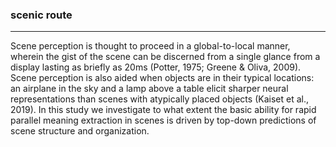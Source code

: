 ### scenic route
---
Scene perception is thought to proceed in a global-to-local manner, wherein the gist of the scene can be discerned from a single glance from a display lasting as briefly as 20ms (Potter, 1975; Greene & Oliva, 2009). Scene perception is also aided when objects are in their typical locations: an airplane in the sky and a lamp above a table elicit sharper neural representations than scenes with atypically placed objects (Kaiset et al., 2019). In this study we investigate to what extent the basic ability for rapid parallel meaning extraction in scenes is driven by top-down predictions of scene structure and organization. 